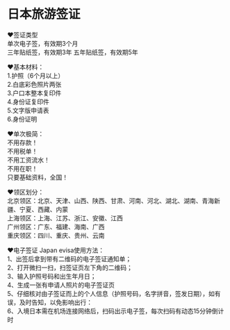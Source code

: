 # 日本旅游签证
❤️签证类型  
单次电子签，有效期3个月  
三年贴纸签，有效期3年 
五年贴纸签，有效期5年  

❤️基本材料：  
1.护照（6个月以上）  
2.白底彩色照片两张  
3.户口本整本复印件  
4.身份证复印件  
5.文字版申请表  
6.身份证明  

❤️单次极简：  
不用存款！  
不用税单！  
不用工资流水！  
不用在职！  
只要基础资料，全国！  

❤️领区划分：  
北京领区：北京、天津、山西、陕西、甘肃、河南、河北、湖北、湖南、青海新疆、宁夏、西藏、内蒙  
上海领区：上海、江苏、浙江、安徽、江西  
广州领区：广东、福建、海南、广西  
重庆领区：四川、重庆、贵州、云南  

❤️电子签证 Japan evisa使用方法：  
1、出签后拿到带有二维码的电子签证通知单；  
2、打开微扫一扫，扫签证页左下角的二维码；  
3、输入护照号码和出生年月日；  
4、生成一张有申请人照片的电子签证页  
5、仔细核对由子签证而上的个人信息（护照号码，名字拼音，签发日期），如有误，及时告知，以免影响出行：  
6、入境日本需在机场连接网络后，扫码出示电子签，每次扫码有动态15分钟倒计时  